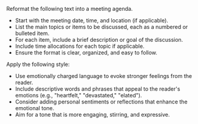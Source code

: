 Reformat the following text into a meeting agenda.  
- Start with the meeting date, time, and location (if applicable).  
- List the main topics or items to be discussed, each as a numbered or bulleted item.  
- For each item, include a brief description or goal of the discussion.  
- Include time allocations for each topic if applicable.  
- Ensure the format is clear, organized, and easy to follow.


Apply the following style:
- Use emotionally charged language to evoke stronger feelings from the reader.  
- Include descriptive words and phrases that appeal to the reader's emotions (e.g., "heartfelt," "devastated," "elated").  
- Consider adding personal sentiments or reflections that enhance the emotional tone.  
- Aim for a tone that is more engaging, stirring, and expressive.